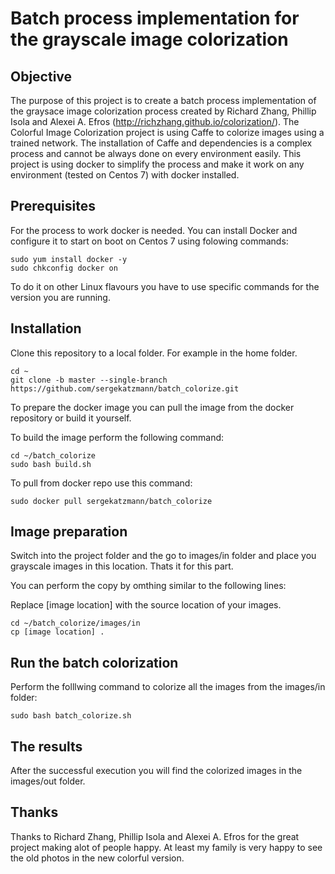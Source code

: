 # Batch process implementation for the grayscale image colorization

Objective
------------
The purpose of this project is to create a batch process implementation of the graysace image colorization process created by Richard Zhang, Phillip Isola and Alexei A. Efros (http://richzhang.github.io/colorization/).
The Colorful Image Colorization project is using Caffe to colorize images using a trained network. The installation of Caffe and dependencies is a complex process and cannot be always done on every environment easily.
This project is using docker to simplify the process and make it work on any environment (tested on Centos 7) with docker installed.

Prerequisites
------------
For the process to work docker is needed.
You can install Docker and configure it to start on boot on Centos 7 using folowing commands:

```
sudo yum install docker -y
sudo chkconfig docker on
```

To do it on other Linux flavours you have to use specific commands for the version you are running.


Installation
------------

Clone this repository to a local folder. For example in the home folder.

```
cd ~
git clone -b master --single-branch https://github.com/sergekatzmann/batch_colorize.git
```

To prepare the docker image you can pull the image from the docker repository or build it yourself.

To build the image perform the following command:

 ```
 cd ~/batch_colorize
 sudo bash build.sh
 ```

 To pull from docker repo use this command:

 ```
 sudo docker pull sergekatzmann/batch_colorize
 ```

 Image preparation
 ------------

 Switch into the project folder and the go to images/in folder and place you grayscale images in this location.
 Thats it for this part.

 You can perform the copy by omthing similar to the following lines:

 Replace [image location] with the source location of your images.
 ```
 cd ~/batch_colorize/images/in
 cp [image location] .
 ```

 Run the batch colorization
 ------------
 Perform the folllwing command to colorize all the images from the images/in folder:


 ```
 sudo bash batch_colorize.sh

 ```

 The results
 ------------
 After the successful execution you will find the colorized images in the images/out folder.


 Thanks
 ------------
 Thanks to Richard Zhang, Phillip Isola and Alexei A. Efros for the great project making alot of people happy. At least my family is very happy to see the old photos in the new colorful version.







